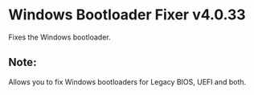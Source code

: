 # Windows Bootloader Fixer v4.0.33
Fixes the Windows bootloader.
## Note:
Allows you to fix Windows bootloaders for Legacy BIOS, UEFI and both.
